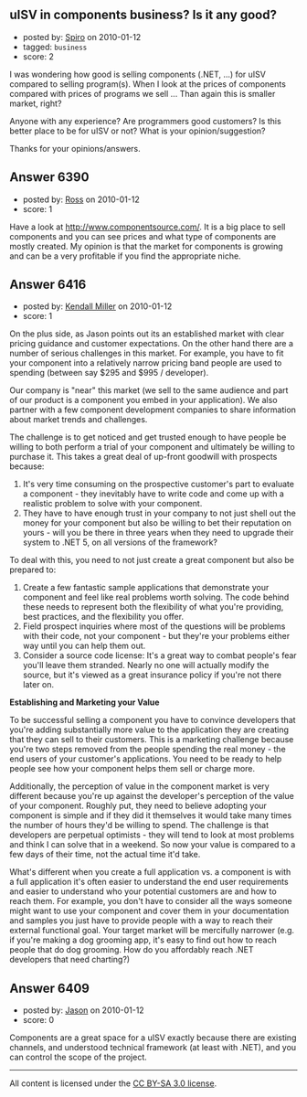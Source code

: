 ## uISV in components business? Is it any good?

- posted by: [Spiro](https://stackexchange.com/users/-1/2232-spiro) on 2010-01-12
- tagged: `business`
- score: 2

I was wondering how good is selling components (.NET, ...) for uISV compared to selling program(s). When I look at the prices of components compared with prices of programs we sell ... Than again this is smaller market, right? 

Anyone with any experience? Are programmers good customers? Is this better place to be for uISV or not? What is your opinion/suggestion? 

Thanks for your opinions/answers. 


## Answer 6390

- posted by: [Ross](https://stackexchange.com/users/-1/1390-ross) on 2010-01-12
- score: 1

Have a look at http://www.componentsource.com/. It is a big place to sell components and you can see prices and what type of components are mostly created.
My opinion is that the market for components is growing and can be a very profitable if you find the appropriate niche.


## Answer 6416

- posted by: [Kendall Miller](https://stackexchange.com/users/-1/2210-kendall-miller) on 2010-01-12
- score: 1

On the plus side, as Jason points out its an established market with clear pricing guidance and customer expectations.  On the other hand there are a number of serious challenges in this market.  For example, you have to fit your component into a relatively narrow pricing band people are used to spending (between say $295 and $995 / developer).

Our company is "near" this market (we sell to the same audience and part of our product is a component you embed in your application).  We also partner with a few component development companies to share information about market trends and challenges. 

The challenge is to get noticed and get trusted enough to have people be willing to both perform a trial of your component and ultimately be willing to purchase it.  This takes a great deal of up-front goodwill with prospects because:

 1. It's very time consuming on the prospective customer's part to evaluate a component - they inevitably have to write code and come up with a realistic problem to solve with your component.
 2. They have to have enough trust in your company to not just shell out the money for your component but also be willing to bet their reputation on yours - will you be there in three years when they need to upgrade their system to .NET 5, on all versions of the framework?  

To deal with this, you need to not just create a great component but also be prepared to:

 1. Create a few fantastic sample applications that demonstrate your component and feel like real problems worth solving. The code behind these needs to represent both the flexibility of what you're providing, best practices, and the flexibility you offer.
 2. Field prospect inquiries where most of the questions will be problems with their code, not your component - but they're your problems either way until you can help them out.
 3. Consider a source code license: It's a great way to combat people's fear you'll leave them stranded. Nearly no one will actually modify the source, but it's viewed as a great insurance policy if you're not there later on.

**Establishing and Marketing your Value**

To be successful selling a component you have to convince developers that you're adding substantially more value to the application they are creating that they can sell to their customers.  This is a marketing challenge because you're two steps removed from the people spending the real money - the end users of your customer's applications. You need to be ready to help people see how your component helps them sell or charge more.

Additionally, the perception of value in the component market is very different because you're up against the developer's perception of the value of your component. Roughly put, they need to believe adopting your component is simple and if they did it themselves it would take many times the number of hours they'd be willing to spend. The challenge is that developers are perpetual optimists - they will tend to look at most problems and think I can solve that in a weekend. So now your value is compared to a few days of their time, not the actual time it'd take. 

What's different when you create a full application vs. a component is with a full application it's often easier to understand the end user requirements and easier to understand who your potential customers are and how to reach them. For example, you don't have to consider all the ways someone might want to use your component and cover them in your documentation and samples you just have to provide people with a way to reach their external functional goal.  Your target market will be mercifully narrower (e.g. if you're making a dog grooming app, it's easy to find out how to reach people that do dog grooming.  How do you affordably reach .NET developers that need charting?)


## Answer 6409

- posted by: [Jason](https://stackexchange.com/users/-1/2-jason) on 2010-01-12
- score: 0

Components are a great space for a uISV exactly because there are existing channels, and understood technical framework (at least with .NET), and you can control the scope of the project.



---

All content is licensed under the [CC BY-SA 3.0 license](https://creativecommons.org/licenses/by-sa/3.0/).
